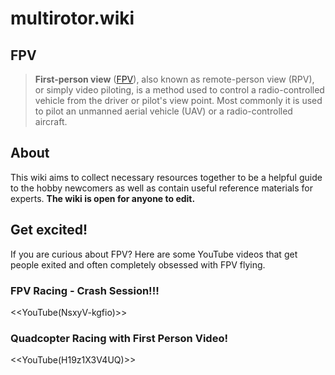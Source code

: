 # multirotor.wiki

## FPV

> **First-person view** ([FPV](http://en.wikipedia.org/wiki/First-person_view_%28radio_control%29)), also known as remote-person view (RPV), or simply video piloting, is a method used to control a radio-controlled vehicle from the driver or pilot's view point. Most commonly it is used to pilot an unmanned aerial vehicle (UAV) or a radio-controlled aircraft.

## About

This wiki aims to collect necessary resources together to be a helpful guide to the hobby newcomers as well as contain useful reference materials for experts. **The wiki is open for anyone to edit.**

## Get excited!

If you are curious about FPV? Here are some YouTube videos that get people exited and often completely obsessed with FPV flying.

### FPV Racing - Crash Session!!!

<<YouTube(NsxyV-kgfio)>>

### Quadcopter Racing with First Person Video!

<<YouTube(H19z1X3V4UQ)>>
